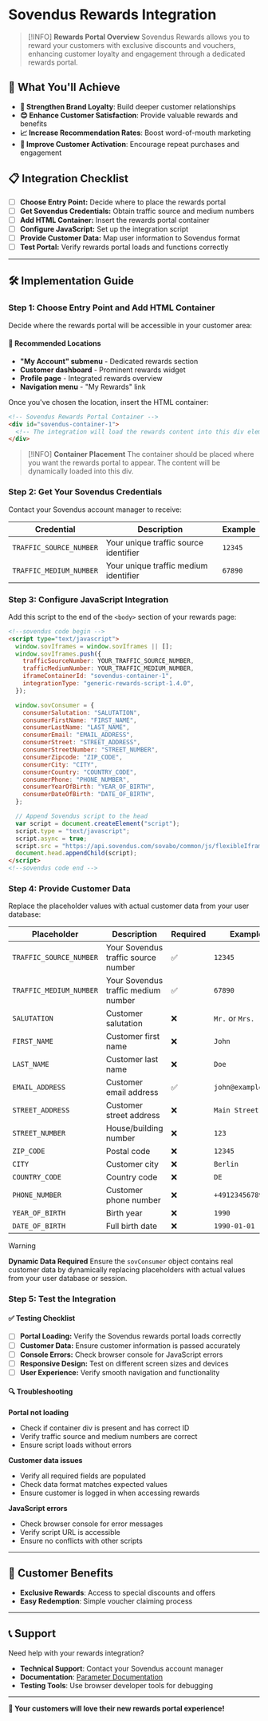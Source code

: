 # Sovendus Rewards Integration

> [!INFO]
> **Rewards Portal Overview**
> Sovendus Rewards allows you to reward your customers with exclusive discounts and vouchers, enhancing customer loyalty and engagement through a dedicated rewards portal.

## 🎯 What You'll Achieve

- **🤝 Strengthen Brand Loyalty**: Build deeper customer relationships
- **😊 Enhance Customer Satisfaction**: Provide valuable rewards and benefits
- **📈 Increase Recommendation Rates**: Boost word-of-mouth marketing
- **🔄 Improve Customer Activation**: Encourage repeat purchases and engagement

## 📋 Integration Checklist

- [ ] **Choose Entry Point:** Decide where to place the rewards portal
- [ ] **Get Sovendus Credentials:** Obtain traffic source and medium numbers
- [ ] **Add HTML Container:** Insert the rewards portal container
- [ ] **Configure JavaScript:** Set up the integration script
- [ ] **Provide Customer Data:** Map user information to Sovendus format
- [ ] **Test Portal:** Verify rewards portal loads and functions correctly

---

## 🛠️ Implementation Guide

### Step 1: Choose Entry Point and Add HTML Container

Decide where the rewards portal will be accessible in your customer area:

#### 🎯 Recommended Locations

- **"My Account" submenu** - Dedicated rewards section
- **Customer dashboard** - Prominent rewards widget
- **Profile page** - Integrated rewards overview
- **Navigation menu** - "My Rewards" link

Once you've chosen the location, insert the HTML container:

```html
<!-- Sovendus Rewards Portal Container -->
<div id="sovendus-container-1">
  <!-- The integration will load the rewards content into this div element -->
</div>
```

> [!INFO]
> **Container Placement**
> The container should be placed where you want the rewards portal to appear. The content will be dynamically loaded into this div.

### Step 2: Get Your Sovendus Credentials

Contact your Sovendus account manager to receive:

| Credential | Description | Example |
|------------|-------------|---------|
| `TRAFFIC_SOURCE_NUMBER` | Your unique traffic source identifier | `12345` |
| `TRAFFIC_MEDIUM_NUMBER` | Your unique traffic medium identifier | `67890` |

### Step 3: Configure JavaScript Integration

Add this script to the end of the `<body>` section of your rewards page:

```html
<!--sovendus code begin -->
<script type="text/javascript">
  window.sovIframes = window.sovIframes || [];
  window.sovIframes.push({
    trafficSourceNumber: YOUR_TRAFFIC_SOURCE_NUMBER,
    trafficMediumNumber: YOUR_TRAFFIC_MEDIUM_NUMBER,
    iframeContainerId: "sovendus-container-1",
    integrationType: "generic-rewards-script-1.4.0",
  });

  window.sovConsumer = {
    consumerSalutation: "SALUTATION",
    consumerFirstName: "FIRST_NAME",
    consumerLastName: "LAST_NAME",
    consumerEmail: "EMAIL_ADDRESS",
    consumerStreet: "STREET_ADDRESS",
    consumerStreetNumber: "STREET_NUMBER",
    consumerZipcode: "ZIP_CODE",
    consumerCity: "CITY",
    consumerCountry: "COUNTRY_CODE",
    consumerPhone: "PHONE_NUMBER",
    consumerYearOfBirth: "YEAR_OF_BIRTH",
    consumerDateOfBirth: "DATE_OF_BIRTH",
  };

  // Append Sovendus script to the head
  var script = document.createElement("script");
  script.type = "text/javascript";
  script.async = true;
  script.src = "https://api.sovendus.com/sovabo/common/js/flexibleIframe.js";
  document.head.appendChild(script);
</script>
<!--sovendus code end -->
```

### Step 4: Provide Customer Data

Replace the placeholder values with actual customer data from your user database:

| Placeholder | Description | Required | Example |
|-------------|-------------|----------|---------|
| `TRAFFIC_SOURCE_NUMBER` | Your Sovendus traffic source number | ✅ | `12345` |
| `TRAFFIC_MEDIUM_NUMBER` | Your Sovendus traffic medium number | ✅ | `67890` |
| `SALUTATION` | Customer salutation | ❌ | `Mr.` or `Mrs.` |
| `FIRST_NAME` | Customer first name | ❌ | `John` |
| `LAST_NAME` | Customer last name | ❌ | `Doe` |
| `EMAIL_ADDRESS` | Customer email address | ✅ | `john@example.com` |
| `STREET_ADDRESS` | Customer street address | ❌ | `Main Street` |
| `STREET_NUMBER` | House/building number | ❌ | `123` |
| `ZIP_CODE` | Postal code | ❌ | `12345` |
| `CITY` | Customer city | ❌ | `Berlin` |
| `COUNTRY_CODE` | Country code | ❌ | `DE` |
| `PHONE_NUMBER` | Customer phone number | ❌ | `+49123456789` |
| `YEAR_OF_BIRTH` | Birth year | ❌ | `1990` |
| `DATE_OF_BIRTH` | Full birth date | ❌ | `1990-01-01` |

> [!WARNING]
> **Dynamic Data Required**
> Ensure the `sovConsumer` object contains real customer data by dynamically replacing placeholders with actual values from your user database or session.

### Step 5: Test the Integration

#### ✅ Testing Checklist

- [ ] **Portal Loading:** Verify the Sovendus rewards portal loads correctly
- [ ] **Customer Data:** Ensure customer information is passed accurately
- [ ] **Console Errors:** Check browser console for JavaScript errors
- [ ] **Responsive Design:** Test on different screen sizes and devices
- [ ] **User Experience:** Verify smooth navigation and functionality

#### 🔍 Troubleshooting

**Portal not loading**

- Check if container div is present and has correct ID
- Verify traffic source and medium numbers are correct
- Ensure script loads without errors

**Customer data issues**

- Verify all required fields are populated
- Check data format matches expected values
- Ensure customer is logged in when accessing rewards

**JavaScript errors**

- Check browser console for error messages
- Verify script URL is accessible
- Ensure no conflicts with other scripts

---

## 🎁 Customer Benefits

- **Exclusive Rewards**: Access to special discounts and offers
- **Easy Redemption**: Simple voucher claiming process

---

## 📞 Support

Need help with your rewards integration?

- **Technical Support**: Contact your Sovendus account manager
- **Documentation**: [Parameter Documentation](https://developer-hub.sovendus.com/Voucher-Network-Checkout-Benefits/Parameter)
- **Testing Tools**: Use browser developer tools for debugging

---

**🎉 Your customers will love their new rewards portal experience!**
